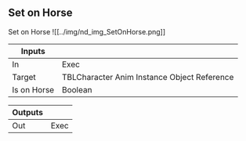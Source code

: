 ## Set on Horse
Set on Horse
![[../img/nd_img_SetOnHorse.png]]

|Inputs||
|--|--|
| In | Exec |
| Target | TBLCharacter Anim Instance Object Reference |
| Is on Horse | Boolean |

|Outputs||
|--|--|
| Out | Exec |

